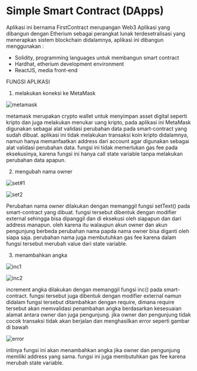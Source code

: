# Simple Smart Contract (DApps)

Aplikasi ini bernama FirstContract merupangan Web3 Aplikasi yang dibangun dengan Etherium sebagai perangkat lunak terdesetralisasi yang menerapkan sistem blockchain didalamnya, aplikasi ini dibangun menggunakan :
- Solidity, programming languages untuk membangun smart contract
- Hardhat, etherium development environment
- ReactJS, media front-end

FUNGSI APLIKASI
1. melakukan koneksi ke MetaMask

![metamask](https://user-images.githubusercontent.com/91566708/189485150-aa8f48aa-590a-409b-9d98-01009bb77277.png)

metamask merupakan crypto wallet untuk menyimpan asset digital seperti kripto dan juga melakukan menukar uang kripto, pada aplikasi ini MetaMask digunakan sebagai alat validasi perubahan data pada smart-contract yang sudah dibuat. aplikasi ini tidak melakukan transaksi koin kripto didalamnya, namun hanya memanfaatkan address dari account agar digunakan sebagai alat validasi perubahan data.
fungsi ini tidak memerlukan gas fee pada eksekusinya, karena fungsi ini hanya call state variable tanpa melakukan perubahan data apapun.

2. mengubah nama owner

![set#1](https://user-images.githubusercontent.com/91566708/189485435-3fe491d2-9383-48c6-b8bc-a034a7bd0053.png)

![set2](https://user-images.githubusercontent.com/91566708/189485483-144e836b-204d-4500-a776-b7572dea91c8.png)

Perubahan nama owner dilakukan dengan memanggil fungsi setText() pada smart-contract yang dibuat. fungsi tersebut dibentuk dengan modifier external sehingga bisa dipanggil dan di eksekusi oleh siapapun dan dari address manapun. oleh karena itu walaupun akun owner dan akun pengunjung berbeda perubahan nama papda nama owner bisa diganti oleh siapa saja. perubahan nama juga membutuhkan gas fee karena dalam fungsi tersebut merubah value dari state variable.

3. menambahkan angka

![inc1](https://user-images.githubusercontent.com/91566708/189485687-47510f20-148c-4be4-912b-32b0873c9311.png)

![inc2](https://user-images.githubusercontent.com/91566708/189485714-e8b542d4-bfea-44e2-bfac-092761ab5ce0.png)

increment angka dilakukan dengan memanggil fungsi inc() pada smart-contract. fungsi tersebut juga dibentuk dengan modifier external namun didalam fungsi tersebut ditambahkan dengan require, dimana require tersebut akan memvalidasi penambahan angka berdasarkan kesesuaian alamat antara owner dan juga pengunjung. jika owner dan pengunjung tidak cocok transaksi tidak akan berjalan dan menghasilkan error seperti gambar di bawah

![error](https://user-images.githubusercontent.com/91566708/189485902-41751511-c08c-4274-b0b0-01f702d58adc.png)

intinya fungsi ini akan menambahkan angka jika owner dan pengunjung memiliki address yang sama.  fungsi ini juga membutuhkan gas fee karena merubah state variable.

